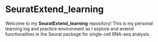 # SeuratExtend_learning
Welcome to my **SeuratExtend_learning** repository! This is my personal learning log and practice environment as I explore and extend functionalities in the Seurat package for single-cell RNA-seq analysis.
